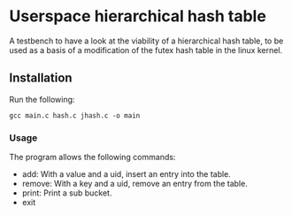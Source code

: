 # Userspace hierarchical hash table

A testbench to have a look at the viability of a hierarchical hash table, to be used as a basis of a modification of the futex hash table in the linux kernel.

## Installation

Run the following:

`gcc main.c hash.c jhash.c -o main`

### Usage

The program allows the following commands:

+ add: With a value and a uid, insert an entry into the table.
+ remove: With a key and a uid, remove an entry from the table.
+ print: Print a sub bucket.
+ exit
